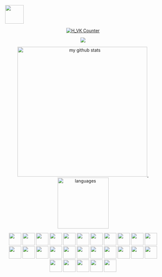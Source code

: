 <div >
<!-- top left -->
<a href="#">
    <img src="https://s1.ax1x.com/2020/10/09/0rnzJH.gif" width="60" height="60"/>
</a>

<a href="https://blog.hvkcoder.me/love">
    <p align="center">
        <img src="https://count.getloli.com/get/@SilenceHVK?theme=gelbooru" alt="H_VK Counter" />
    </p>
</a>

<!-- thropy -->
<a href="https://blog.hvkcoder.me/love">
    <p align="center">
        <img src="https://github-profile-trophy.vercel.app/?username=SilenceHVK&column=7&theme=onedark"/>
    </p>
</a>

<!-- status codes -->
<a align="center" href="https://blog.hvkcoder.me/love">
    <p align="center">
    <img src="https://github-readme-stats.vercel.app/api?username=SilenceHVK&show_icons=true&theme=tokyonight" alt="my github stats" width="420"/>&nbsp;<img src="https://github-readme-stats.vercel.app/api/top-langs/?username=SilenceHVK&layout=compact&theme=tokyonight" alt="languages" height="165">
    </p>
</a>

<!-- programming langs i work-->
<p align="center">
        <img src="https://pic.stackoverflow.wiki/uploadImages/119/57/133/254/2022/08/24/15/33/77b6d777-d83b-4493-9010-3af4b67b9e45.svg" width="40px" height="40px"/>
        <img src="https://pic.stackoverflow.wiki/uploadImages/119/57/133/254/2022/08/24/15/33/1f713363-a4db-42ea-84e5-29a35e82d783.svg" width="40px" height="40px"/>
        <img src="https://pic.stackoverflow.wiki/uploadImages/119/57/133/254/2022/08/24/15/30/99383713-acdb-4ae3-8814-2c9680030a10.svg" width="40px" height="40px"/>
        <img src="https://pic.stackoverflow.wiki/uploadImages/119/57/133/254/2022/08/24/15/32/e2518154-028b-4f6d-90e1-492f1397206d.svg" width="40px" height="40px"/>
        <img src="https://pic.stackoverflow.wiki/uploadImages/119/57/133/254/2022/08/24/15/31/745b3496-4e0e-4bc3-b3b9-70010db14ba3.svg" width="40px" height="40px"/>
        <img src="https://pic.stackoverflow.wiki/uploadImages/119/57/133/254/2022/08/24/15/23/fbb8cb92-79bb-474b-b517-0cfa0860f5dd.svg" width="40px" height="40px"/>
        <img src="https://pic.stackoverflow.wiki/uploadImages/119/57/133/254/2022/08/24/15/32/f74bf6ea-4f23-4235-840b-da7af9743755.svg" width="40px" height="40px"/>
        <img src="https://pic.stackoverflow.wiki/uploadImages/119/57/133/254/2022/08/24/15/32/76b1c8a9-fd5e-4c14-9855-ea27184cd004.svg" width="40px" height="40px"/>
        <img src="https://pic.stackoverflow.wiki/uploadImages/119/57/133/254/2022/08/24/15/33/29d7e6a9-a0a8-42f9-83c9-1aaf604b09d7.svg" width="40px" height="40px"/> 
        <img src="https://pic.stackoverflow.wiki/uploadImages/119/57/133/254/2022/08/24/15/21/d1e7425d-812f-4a29-a1cc-ed0806a66e22.svg" width="40px" height="40px"/>
        <img src="https://pic.stackoverflow.wiki/uploadImages/119/57/133/254/2022/08/24/15/30/54693c50-2f2a-4dcd-b45b-f8ce6a3cfcd1.svg" width="40px" height="40px"/>
        <img src="https://pic.stackoverflow.wiki/uploadImages/119/57/133/254/2022/08/24/15/30/85655d9d-94a0-4689-8130-571477efca06.svg" width="40px" height="40px"/>
        <img src="https://pic.stackoverflow.wiki/uploadImages/119/57/133/254/2022/08/24/15/31/f827d1bf-8988-42ed-b3ed-bc7a82c764e0.svg" width="40px" height="40px"/>
        <img src="https://pic.stackoverflow.wiki/uploadImages/119/57/133/254/2022/08/24/15/31/61898877-e34f-4496-84a5-6faa3c00fbb0.svg" width="40px" height="40px"/>
        <img src="https://pic.stackoverflow.wiki/uploadImages/119/57/133/254/2022/08/24/15/29/127ca6a6-8b1e-4a38-b30e-203f844b4ba0.svg" width="40px" height="40px"/>
        <img src="https://pic.stackoverflow.wiki/uploadImages/119/57/133/254/2022/08/24/15/29/dda87331-76b5-446b-bc05-a2df2ada8f17.svg" width="40px" height="40px"/>
        <img src="https://pic.stackoverflow.wiki/uploadImages/119/57/133/254/2022/08/24/15/28/0e07541c-bee2-40ce-bef9-b305a0ed8e0c.svg" width="40px" height="40px"/>
        <img src="https://pic.stackoverflow.wiki/uploadImages/119/57/133/254/2022/08/24/15/28/f591fc77-7dc1-428c-ba87-7aaca91117cc.svg" width="40px" height="40px"/>
        <img src="https://pic.stackoverflow.wiki/uploadImages/119/57/133/254/2022/08/24/15/25/7cab9ca7-1b31-4472-8c4f-747ee001256b.svg" width="40px" height="40px"/>
        <img src="https://pic.stackoverflow.wiki/uploadImages/119/57/133/254/2022/08/24/15/22/4e79c0f7-4135-4a91-acc6-cfe006ee4fa0.svg" width="40px" height="40px"/>
        <img src="https://pic.stackoverflow.wiki/uploadImages/119/57/133/254/2022/08/24/15/24/6caf421d-0870-4c07-8bb4-cf01cb74ba5f.svg" width="40px" height="40px"/>
        <img src="https://pic.stackoverflow.wiki/uploadImages/119/57/133/254/2022/08/24/15/24/d300d85b-cc62-4c07-ae08-1a99fd7c595f.svg" width="40px" height="40px"/>
        <img src="https://pic.stackoverflow.wiki/uploadImages/119/57/133/254/2022/08/24/15/25/54d58ed1-cd5e-4717-84ad-739fcf4d2f1e.svg" width="40px" height="40px"/>
        <img src="https://pic.stackoverflow.wiki/uploadImages/119/57/133/254/2022/08/24/15/26/774ba02d-7903-45e9-a1e9-df24d16405ad.svg" width="40px" height="40px"/>
        <img src="https://pic.stackoverflow.wiki/uploadImages/119/57/133/254/2022/08/24/15/26/d0588229-a21e-4143-8a82-758af64ae1df.svg" width="40px" height="40px"/>
        <img src="https://pic.stackoverflow.wiki/uploadImages/119/57/133/254/2022/08/24/15/26/95a5e3fb-a44a-4025-9c3e-56a33ec74ed4.svg" width="40px" height="40px"/>
        <img src="https://pic.stackoverflow.wiki/uploadImages/119/57/133/254/2022/08/24/15/27/802c9e82-4c85-4b0e-93ae-8e36c9544254.svg" width="40px" height="40px"/>
    </p>
